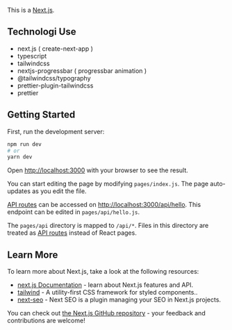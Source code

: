 This is a [Next.js](https://nextjs.org/).

## Technologi Use

- next.js ( create-next-app )
- typescript
- tailwindcss
- nextjs-progressbar ( progressbar animation )
- @tailwindcss/typography
- prettier-plugin-tailwindcss
- prettier

## Getting Started

First, run the development server:

```bash
npm run dev
# or
yarn dev
```

Open [http://localhost:3000](http://localhost:3000) with your browser to see the result.

You can start editing the page by modifying `pages/index.js`. The page auto-updates as you edit the file.

[API routes](https://nextjs.org/docs/api-routes/introduction) can be accessed on [http://localhost:3000/api/hello](http://localhost:3000/api/hello). This endpoint can be edited in `pages/api/hello.js`.

The `pages/api` directory is mapped to `/api/*`. Files in this directory are treated as [API routes](https://nextjs.org/docs/api-routes/introduction) instead of React pages.

## Learn More

To learn more about Next.js, take a look at the following resources:

- [next.js Documentation](https://nextjs.org/docs) - learn about Next.js features and API.
- [tailwind](https://tailwindcss.com/) - A utility-first CSS framework for styled components..
- [next-seo](https://www.npmjs.com/package/next-seo) - Next SEO is a plugin managing your SEO in Next.js projects.

You can check out [the Next.js GitHub repository](https://github.com/vercel/next.js/) - your feedback and contributions are welcome!
